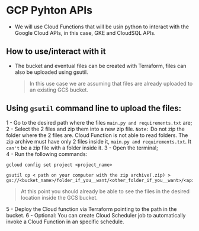 # GCP Pyhton APIs

- We will use Cloud Functions that will be usin python to interact with the Google Cloud APIs, in this case, GKE and CloudSQL APIs.


## How to use/interact with it

- The bucket and eventual files can be created with Terraform, files can also be uploaded using gsutil.

  > In this use case we are assuming that files are already uploaded to an existing GCS bucket.

## Using `gsutil` command line to upload the files:

1 - Go to the desired path where the files `main.py and requirements.txt` are;
2 - Select the 2 files and zip them into a new zip file. `Note:` Do not zip the folder where the 2 files are. Cloud Function is not able to read folders. The zip archive must have only 2 files inside it, `main.py and requirements.txt`. It `can't` be a zip file with a folder inside it.
3 - Open the terminal;  
4 - Run the following commands:  

```
gcloud config set project <project_name>

gsutil cp < path on your computer with the zip archive(.zip) > gs://<bucket_name>/folder_if_you__want/<other_folder_if_you__want>/<api_name>/
```

> At this point you should already be able to see the files in the desired location inside the GCS bucket.

5 - Deploy the Cloud function via Terraform pointing to the path in the bucket.
6 - Optional: You can create Cloud Scheduler job to automatically invoke a Cloud Function in an specific schedule.
